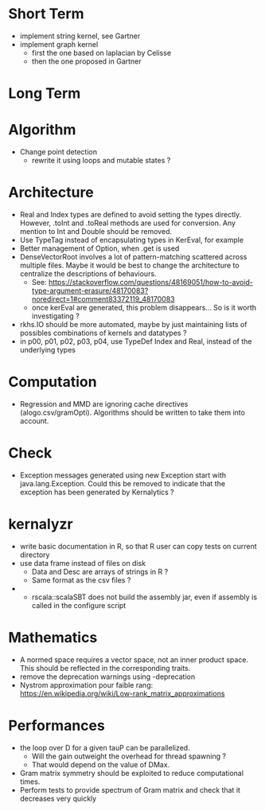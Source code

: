 # Short Term

- implement string kernel, see Gartner
- implement graph kernel
  - first the one based on laplacian by Celisse
  - then the one proposed in Gartner

# Long Term

# Algorithm

- Change point detection
    - rewrite it using loops and mutable states ?

# Architecture

- Real and Index types are defined to avoid setting the types directly. However, .toInt and .toReal methods are used for conversion. Any mention to Int and Double should be removed.
- Use TypeTag instead of encapsulating types in KerEval, for example
- Better management of Option, when .get is used
- DenseVectorRoot involves a lot of pattern-matching scattered across multiple files. Maybe it would be best to change the architecture to centralize the descriptions of behaviours.
  - See: https://stackoverflow.com/questions/48169051/how-to-avoid-type-argument-erasure/48170083?noredirect=1#comment83372119_48170083
  - once kerEval are generated, this problem disappears... So is it worth investigating ?
- rkhs.IO should be more automated, maybe by just maintaining lists of possibles combinations of kernels and datatypes ?
- in p00, p01, p02, p03, p04, use TypeDef Index and Real, instead of the underlying types

# Computation

- Regression and MMD are ignoring cache directives (alogo.csv/gramOpti). Algorithms should be written to take them into account.

# Check

- Exception messages generated using new Exception start with java.lang.Exception. Could this be removed to indicate that the exception has been generated by Kernalytics ?

# kernalyzr

- write basic documentation in R, so that R user can copy tests on current directory
- use data frame instead of files on disk
    - Data and Desc are arrays of strings in R ?
    - Same format as the csv files ?
- - rscala::scalaSBT does not build the assembly jar, even if assembly is called in the configure script

# Mathematics

- A normed space requires a vector space, not an inner product space. This should be reflected in the corresponding traits.
- remove the deprecation warnings using -deprecation
- Nystrom approximation pour faible rang: https://en.wikipedia.org/wiki/Low-rank_matrix_approximations

# Performances

- the loop over D for a given tauP can be parallelized.
  - Will the gain outweight the overhead for thread spawning ?
  - That would depend on the value of DMax.
- Gram matrix symmetry should be exploited to reduce computational times.
- Perform tests to provide spectrum of Gram matrix and check that it decreases very quickly
